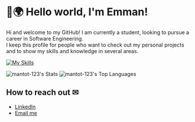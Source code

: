 # 👋🌍 Hello world, I'm Emman!

Hi and welcome to my GitHub! I am currently a student, looking to pursue a career in Software Engineering.<br>
I keep this profile for people who want to check out my personal projects and to show my skills and knowledge in several areas.

[![My Skills](https://skillicons.dev/icons?i=flutter,dart,python,java,react,next,nodejs,js,ts,html,css,php,godot)](https://skillicons.dev)

<span>![mantot-123's Stats](https://github-readme-stats.vercel.app/api?username=mantot-123&theme=vue-dark&show_icons=true&hide_border=true&count_private=true)</span>
<span>![mantot-123's Top Languages](https://github-readme-stats.vercel.app/api/top-langs/?username=mantot-123&theme=vue-dark&show_icons=true&hide_border=true&layout=compact)</span>

## How to reach out ✉
* [LinkedIn](https://www.linkedin.com/in/emman-ruiz-medina-09a786320/)
* [Email me](medinaemmanruiz@gmail.com)
